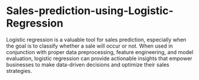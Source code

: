 # Sales-prediction-using-Logistic-Regression
Logistic regression is a valuable tool for sales prediction, especially when the goal is to classify whether a sale will occur or not. When used in conjunction with proper data preprocessing, feature engineering, and model evaluation, logistic regression can provide actionable insights that empower businesses to make data-driven decisions and optimize their sales strategies.

